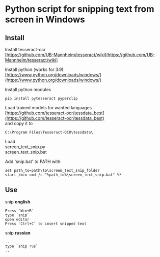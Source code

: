 # Python script for snipping text from screen in Windows 

## Install

Install tesseract-ocr  
[https://github.com/UB-Mannheim/tesseract/wiki](https://github.com/UB-Mannheim/tesseract/wiki)

Install python (works for 3.9)
[https://www.python.org/downloads/windows/](https://www.python.org/downloads/windows/)

Install python modules
```
pip install pytesseract pyperclip
```

Load trained models for wanted languages  
[https://github.com/tesseract-ocr/tessdata_best](https://github.com/tesseract-ocr/tessdata_best)  
and copy it to
```
C:\Program Files\Tesseract-OCR\tessdata\
```

Load  
screen_text_snip.py  
screen_text_snip.bat


Add 'snip.bat' to PATH with
```
set path_to=path\to\screen_text_snip_folder
start /min cmd /c "%path_to%\screen_text_snip.bat" %*
```

## Use

snip **english**

    Press `Win+R`  
    type `snip`  
    open editor  
    Press `Ctrl+C` to insert snipped text  

snip **russian**

	..
    type `snip rus`
    ..
